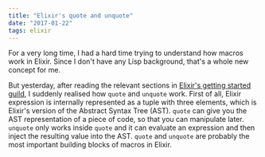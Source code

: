 ```yaml
---
title: "Elixir's quote and unquote"
date: "2017-01-22"
tags: elixir
---
```


For a very long time, I had a hard time trying to understand how macros work in Elixir. Since I don't have any Lisp background, that's a whole new concept for me.

But yesterday, after reading the relevant sections in [Elixir's getting started guild](http://elixir-lang.org/getting-started/meta/quote-and-unquote.html), I suddenly realised how `quote` and `unquote` work. First of all, Elixir expression is internally represented as a tuple with three elements, which is Elixir's version of the Abstract Syntax Tree (AST). `quote` can give you the AST representation of a piece of code, so that you can manipulate later. `unquote` only works inside `quote` and it can evaluate an expression and then inject the resulting value into the AST. `quote` and `unquote` are probably the most important building blocks of macros in Elixir.
